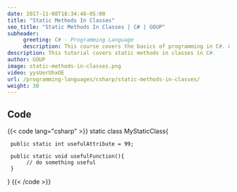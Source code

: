 ```yaml
---
date: 2017-11-08T18:34:48-05:00
title: "Static Methods In Classes"
seo_title: "Static Methods In Classes | C# | GOUP"
subheader:
     greeting: C# - Programming Language
     description: This course covers the basics of programming in C#. Work your way through the videos/articles and I'll teach you everything you need to know to start your programming journey!
description: This tutorial covers static methods in classes in C#.
author: GOUP
image: static-methods-in-classes.png
video: yysUerUhxOE
url: /programming-languages/csharp/static-methods-in-classes/
weight: 30
---
```

## Code

{{< code lang="csharp" >}}
static class MyStaticClass{

     public static int usefulAttribute = 99;

     public static void usefulFunction(){
          // do something useful
     }
}
{{< /code >}}
